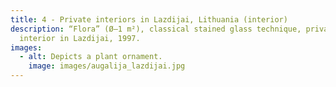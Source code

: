```yaml
---
title: 4 - Private interiors in Lazdijai, Lithuania (interior)
description: “Flora” (Ø–1 m²), classical stained glass technique, private
  interior in Lazdijai, 1997.
images:
  - alt: Depicts a plant ornament.
    image: images/augalija_lazdijai.jpg
---
```


